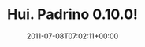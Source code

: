 ---
retweeted: false
source: <a href="http://itunes.apple.com/us/app/twitter/id409789998?mt=12" rel="nofollow">Twitter
  for Mac</a>
entities:
  hashtags: []
  symbols: []
  user_mentions: []
  urls:
  - url: http://t.co/4w5d8Sn
    expanded_url: http://www.padrinorb.com/blog/padrino-0-10-0-routing-upgrades-rbx-and-jruby-support-and-minor-breaking-changes
    display_url: padrinorb.com/blog/padrino-0…
    indices:
    - '21'
    - '40'
display_text_range:
- '0'
- '40'
favorite_count: '0'
id_str: '89227765634711552'
truncated: false
retweet_count: '3'
id: '89227765634711552'
possibly_sensitive: false
created_at: Fri Jul 08 07:02:11 +0000 2011
favorited: false
full_text: Hui. Padrino 0.10.0!
lang: es
quote_url: http://www.padrinorb.com/blog/padrino-0-10-0-routing-upgrades-rbx-and-jruby-support-and-minor-breaking-changes
tags:
- pesos:twitter
date: '2011-07-08T07:02:11+00:00'
src: https://twitter.com/bascht/status/89227765634711552
original_url: https://twitter.com/bascht/status/89227765634711552
type: twitter_tweet
text: Hui. Padrino 0.10.0!
title: Hui. Padrino 0.10.0!

---